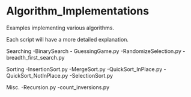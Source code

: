 # Algorithm_Implementations
Examples implementing various algorithms.

Each script will have a more detailed explanation.

Searching
-BinarySearch - GuessingGame.py
-RandomizeSelection.py
-breadth_first_search.py

Sorting
-InsertionSort.py
-MergeSort.py
-QuickSort_InPlace.py
-QuickSort_NotInPlace.py
-SelectionSort.py

Misc.
-Recursion.py
-count_inversions.py
